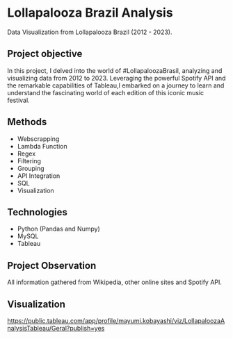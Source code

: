 # Lollapalooza Brazil Analysis
Data Visualization from Lollapalooza Brazil (2012 - 2023).

## Project objective
In this project, I delved into the world of #LollapaloozaBrasil, analyzing and visualizing data from 2012 to 2023. Leveraging the powerful Spotify API and the remarkable capabilities of Tableau,I embarked on a journey to learn and understand the fascinating world of each edition of this iconic music festival.

## Methods
- Webscrapping
- Lambda Function
- Regex
- Filtering
- Grouping
- API Integration
- SQL
- Visualization

## Technologies
- Python (Pandas and Numpy)
- MySQL
- Tableau

## Project Observation
All information gathered from Wikipedia, other online sites and Spotify API.

## Visualization
https://public.tableau.com/app/profile/mayumi.kobayashi/viz/LollapaloozaAnalysisTableau/Geral?publish=yes
